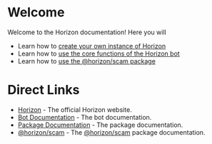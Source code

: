 # Welcome

Welcome to the Horizon documentation! Here you will

- Learn how to  [create your own instance of Horizon](/self-hosting/starting)
- Learn how to [use the core functions of the Horizon bot](/bot/welcome)
- Learn how to [use the @horizon/scam package](/packages/scam/welcome)

# Direct Links
- [Horizon](https://horizon.trtle.xyz/) - The official Horizon website.
- [Bot Documentation](/bot/welcome) - The bot documentation.
- [Package Documentation](/packages/welcome) - The package documentation.
- [@horizon/scam](/packages/scam/welcome) - The [@horizon/scam](https://npmjs.com/package/@horizon/scam) package documentation.